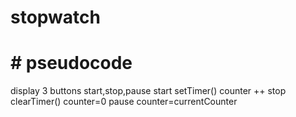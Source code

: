 # stopwatch
# # pseudocode
display 3 buttons start,stop,pause
start
setTimer()
counter ++
stop
clearTimer()
counter=0
pause
counter=currentCounter
